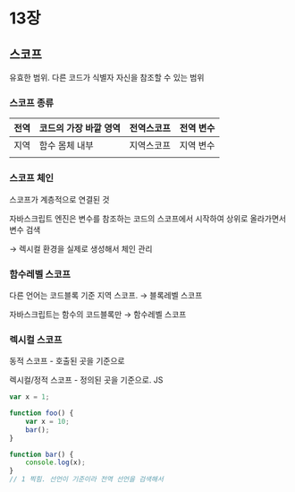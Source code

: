 # 13장

## 스코프

유효한 범위. 다른 코드가 식별자 자신을 참조할 수 있는 범위

### 스코프 종류

| 전역 | 코드의 가장 바깥 영역 | 전역스코프 | 전역 변수 |
| --- | --- | --- | --- |
| 지역 | 함수 몸체 내부 | 지역스코프 | 지역 변수 |
|  |  |  |  |

### 스코프 체인

스코프가 계층적으로 연결된 것

자바스크립트 엔진은 변수를 참조하는 코드의 스코프에서 시작하여 상위로 올라가면서 변수 검색

→ 렉시컬 환경을 실제로 생성해서 체인 관리

### 함수레벨 스코프

다른 언어는 코드블록 기준 지역 스코프. → 블록레벨 스코프

자바스크립트는 함수의 코드블록만 → 함수레벨 스코프

### 렉시컬 스코프

동적 스코프 - 호출된 곳을 기준으로

렉시컬/정적 스코프 - 정의된 곳을 기준으로. JS

```jsx
var x = 1;

function foo() {
	var x = 10;
	bar();
}

function bar() {
	console.log(x);
}
// 1 찍힘. 선언이 기준이라 전역 선언을 검색해서 
```
